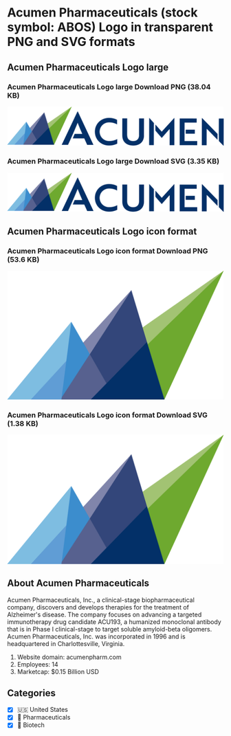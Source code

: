 # Acumen Pharmaceuticals (stock symbol: ABOS) Logo in transparent PNG and SVG formats

## Acumen Pharmaceuticals Logo large

### Acumen Pharmaceuticals Logo large Download PNG (38.04 KB)

![Acumen Pharmaceuticals Logo large Download PNG (38.04 KB)](/img/orig/ABOS_BIG-9c8fe1ca.png)

### Acumen Pharmaceuticals Logo large Download SVG (3.35 KB)

![Acumen Pharmaceuticals Logo large Download SVG (3.35 KB)](/img/orig/ABOS_BIG-ea0d677c.svg)

## Acumen Pharmaceuticals Logo icon format

### Acumen Pharmaceuticals Logo icon format Download PNG (53.6 KB)

![Acumen Pharmaceuticals Logo icon format Download PNG (53.6 KB)](/img/orig/ABOS-958ee4dc.png)

### Acumen Pharmaceuticals Logo icon format Download SVG (1.38 KB)

![Acumen Pharmaceuticals Logo icon format Download SVG (1.38 KB)](/img/orig/ABOS-f44d618c.svg)

## About Acumen Pharmaceuticals

Acumen Pharmaceuticals, Inc., a clinical-stage biopharmaceutical company, discovers and develops therapies for the treatment of Alzheimer's disease. The company focuses on advancing a targeted immunotherapy drug candidate ACU193, a humanized monoclonal antibody that is in Phase I clinical-stage to target soluble amyloid-beta oligomers. Acumen Pharmaceuticals, Inc. was incorporated in 1996 and is headquartered in Charlottesville, Virginia.

1. Website domain: acumenpharm.com
2. Employees: 14
3. Marketcap: $0.15 Billion USD


## Categories
- [x] 🇺🇸 United States
- [x] 💊 Pharmaceuticals
- [x] 🧬 Biotech
